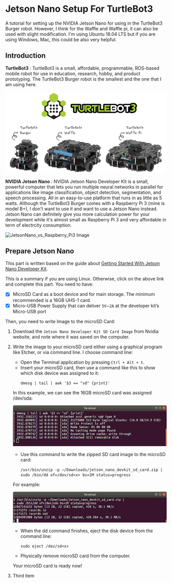 # Jetson Nano Setup For TurtleBot3 
A tutorial for setting up the NVIDIA Jetson Nano for using in the TurtleBot3 Burger robot. However, I think for the Waffle and Waffle pi, it can also be used with slight modification.
I'm using Ubuntu 18.04 LTS but if you are using Windows, Mac, this could be also very helpful.

## Introduction
**TurtleBot3** : TurtleBot3 is a small, affordable, programmable, ROS-based mobile robot for use in education, research, hobby, and product prototyping. The TurtleBot3 Burger robot is the smallest and the one that I am using here.

![Turtlebot3 Image](./Images/Turtlebot3.png)

**NVIDIA Jetson Nano** : NVIDIA Jetson Nano Developer Kit is a small, powerful computer that lets you run multiple neural networks in parallel for applications like image classification, object detection, segmentation, and speech processing. All in an easy-to-use platform that runs in as little as 5 watts. Although the TurtleBot3 Burger comes with a Raspberry Pi 3 (mine is model B+), I don't want to use it and want to use a Jetson Nano instead. Jetson Nano can definitely give you more calculation power for your development while it's almost small as Raspberry Pi 3 and very affordable in term of electrcity consumption.

![JetsonNano_vs_Raspberry_Pi3 Image](./Images/JetsonNano_vs_Raspberry_Pi3.png)

## Prepare Jetson Nano
This part is written based on the guide about [Getting Started With Jetson Nano Developer Kit](https://developer.nvidia.com/embedded/learn/get-started-jetson-nano-devkit).

This is a summary if you are using Linux. Otherwise, click on the above link and complete this part. 
You need to have:
- [x] MicroSD Card as a boot device and for main storage. The minimum recommended is a 16GB UHS-1 card.
- [x] Micro-USB Power Supply that can deliver `5V⎓2A` at the developer kit’s Micro-USB port

Then, you need to write Image to the microSD Card:

1. Download the `Jetson Nano Developer Kit SD Card Image` from Nvidia website, and note where it was saved on the computer.
2. Write the image to your microSD card either using a graphical program like Etcher, or via command line. I choose command line:
    - Open the Terminal application by pressing `Ctrl + Alt + t`.
    - Insert your microSD card, then use a command like this to show which disk device was assigned to it:
        ```
        dmesg | tail | awk '$3 == "sd" {print}'
        ```
    In this example, we can see the 16GB microSD card was assigned /dev/sda:

    ![Jetson_Nano-Getting_Started-Linux-Terminal_Disk_Assign Image](./Images/Jetson_Nano-Getting_Started-Linux-Terminal_Disk_Assign.png)

    - Use this command to write the zipped SD card image to the microSD card:
        ```
        /usr/bin/unzip -p ~/Downloads/jetson_nano_devkit_sd_card.zip | sudo /bin/dd of=/dev/sd<x> bs=1M status=progress
        ```
    For example:

    ![Jetson_Nano-Getting_Started-Linux-Terminal_Disk_Write Image](./Images/Jetson_Nano-Getting_Started-Linux-Terminal_Disk_Write.png)

    - When the dd command finishes, eject the disk device from the command line:
        ```
        sudo eject /dev/sd<x>
        ```
    - Physically remove microSD card from the computer.

    Your microSD card is ready now!

3. Third item